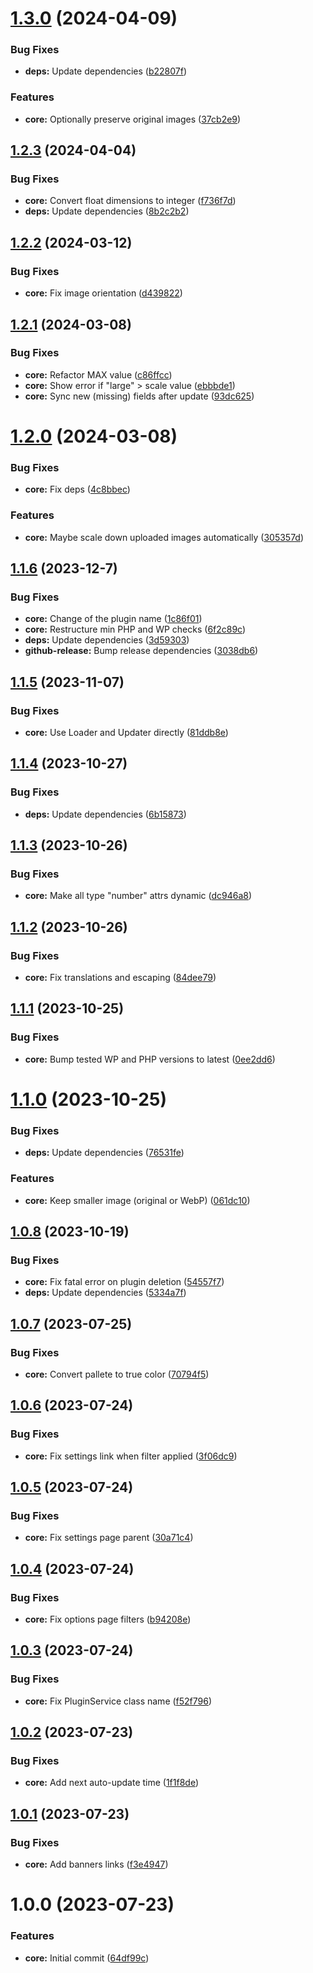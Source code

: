 # [1.3.0](https://github.com/lexo-ch/webp-converter/compare/v1.2.3...v1.3.0) (2024-04-09)


### Bug Fixes

* **deps:** Update dependencies ([b22807f](https://github.com/lexo-ch/webp-converter/commit/b22807ffbe3020f1837e647e5b403cabd6dd44af))


### Features

* **core:** Optionally preserve original images ([37cb2e9](https://github.com/lexo-ch/webp-converter/commit/37cb2e9049bdac1fbeaa7168f45c5aa3b0ba36ed))

## [1.2.3](https://github.com/lexo-ch/webp-converter/compare/v1.2.2...v1.2.3) (2024-04-04)


### Bug Fixes

* **core:** Convert float dimensions to integer ([f736f7d](https://github.com/lexo-ch/webp-converter/commit/f736f7d154434e90e08547bbfeb0e21e04ae1934))
* **deps:** Update dependencies ([8b2c2b2](https://github.com/lexo-ch/webp-converter/commit/8b2c2b2421b82c99b49f3cf75c9d04c7fb7d1cb6))

## [1.2.2](https://github.com/lexo-ch/webp-converter/compare/v1.2.1...v1.2.2) (2024-03-12)


### Bug Fixes

* **core:** Fix image orientation ([d439822](https://github.com/lexo-ch/webp-converter/commit/d439822f0756fb645d35dbcd9402beeb4ce62643))

## [1.2.1](https://github.com/lexo-ch/webp-converter/compare/v1.2.0...v1.2.1) (2024-03-08)


### Bug Fixes

* **core:** Refactor MAX value ([c86ffcc](https://github.com/lexo-ch/webp-converter/commit/c86ffcc452339a67aceccf0d0f462260a3fea5ba))
* **core:** Show error if "large" > scale value ([ebbbde1](https://github.com/lexo-ch/webp-converter/commit/ebbbde1e8b8e39a7354f8e1b31ec85f59a314007))
* **core:** Sync new (missing) fields after update ([93dc625](https://github.com/lexo-ch/webp-converter/commit/93dc625b3e21b7c70e371406f5ca7cef42eed0ad))

# [1.2.0](https://github.com/lexo-ch/webp-converter/compare/v1.1.6...v1.2.0) (2024-03-08)


### Bug Fixes

* **core:** Fix deps ([4c8bbec](https://github.com/lexo-ch/webp-converter/commit/4c8bbecc338b320d358fb56337836293412d67ba))


### Features

* **core:** Maybe scale down uploaded images automatically ([305357d](https://github.com/lexo-ch/webp-converter/commit/305357d1e03c25a53815ba0f423ab0787c0d33d5))

## [1.1.6](https://github.com/lexo-ch/webp-converter/compare/v1.1.5...v1.1.6) (2023-12-7)


### Bug Fixes

* **core:** Change of the plugin name ([1c86f01](https://github.com/lexo-ch/webp-converter/commit/1c86f018aaaf91ca2de5dc2919541ca5085613ec))
* **core:** Restructure min PHP and WP checks ([6f2c89c](https://github.com/lexo-ch/webp-converter/commit/6f2c89c4593828ad6a968c35220ce95a48988887))
* **deps:** Update dependencies ([3d59303](https://github.com/lexo-ch/webp-converter/commit/3d593035d0cdbe719773647ebfc228de6d61db42))
* **github-release:** Bump release dependencies ([3038db6](https://github.com/lexo-ch/webp-converter/commit/3038db6e1a84f1abb65d2737378a1090ef95a2a3))

## [1.1.5](https://github.com/lexo-ch/webp-converter/compare/v1.1.4...v1.1.5) (2023-11-07)


### Bug Fixes

* **core:** Use Loader and Updater directly ([81ddb8e](https://github.com/lexo-ch/webp-converter/commit/81ddb8ea86a731156ccc4aad039257d22d2103ab))

## [1.1.4](https://github.com/lexo-ch/webp-converter/compare/v1.1.3...v1.1.4) (2023-10-27)


### Bug Fixes

* **deps:** Update dependencies ([6b15873](https://github.com/lexo-ch/webp-converter/commit/6b1587351a618488a0d04e4fb37908a15b2193e1))

## [1.1.3](https://github.com/lexo-ch/webp-converter/compare/v1.1.2...v1.1.3) (2023-10-26)


### Bug Fixes

* **core:** Make all type "number" attrs dynamic ([dc946a8](https://github.com/lexo-ch/webp-converter/commit/dc946a815b8b705f0e56ce5658eda78b8ae631c0))

## [1.1.2](https://github.com/lexo-ch/webp-converter/compare/v1.1.1...v1.1.2) (2023-10-26)


### Bug Fixes

* **core:** Fix translations and escaping ([84dee79](https://github.com/lexo-ch/webp-converter/commit/84dee79326a514857d11560fa0860c2181404038))

## [1.1.1](https://github.com/lexo-ch/webp-converter/compare/v1.1.0...v1.1.1) (2023-10-25)


### Bug Fixes

* **core:** Bump tested WP and PHP versions to latest ([0ee2dd6](https://github.com/lexo-ch/webp-converter/commit/0ee2dd6576136296ff65af358c18c918a3f802ef))

# [1.1.0](https://github.com/lexo-ch/webp-converter/compare/v1.0.8...v1.1.0) (2023-10-25)


### Bug Fixes

* **deps:** Update dependencies ([76531fe](https://github.com/lexo-ch/webp-converter/commit/76531fe632d82bef519547cf9f99130c838c72b6))


### Features

* **core:** Keep smaller image (original or WebP) ([061dc10](https://github.com/lexo-ch/webp-converter/commit/061dc107ec429e7a1b4945dae75795343445d7c9))

## [1.0.8](https://github.com/lexo-ch/webp-converter/compare/v1.0.7...v1.0.8) (2023-10-19)


### Bug Fixes

* **core:** Fix fatal error on plugin deletion ([54557f7](https://github.com/lexo-ch/webp-converter/commit/54557f7dac25e2e2f159d1af3baabf4c6cfc5ba0))
* **deps:** Update dependencies ([5334a7f](https://github.com/lexo-ch/webp-converter/commit/5334a7f5d1631ef578f85c0c36a70aadb70a130d))

## [1.0.7](https://github.com/lexo-ch/webp-converter/compare/v1.0.6...v1.0.7) (2023-07-25)


### Bug Fixes

* **core:** Convert pallete to true color ([70794f5](https://github.com/lexo-ch/webp-converter/commit/70794f58bbac377a9293bc09bb0893f111153d89))

## [1.0.6](https://github.com/lexo-ch/webp-converter/compare/v1.0.5...v1.0.6) (2023-07-24)


### Bug Fixes

* **core:** Fix settings link when filter applied ([3f06dc9](https://github.com/lexo-ch/webp-converter/commit/3f06dc97816d3ef6ccdf861bfaaed69100c5ee46))

## [1.0.5](https://github.com/lexo-ch/webp-converter/compare/v1.0.4...v1.0.5) (2023-07-24)


### Bug Fixes

* **core:** Fix settings page parent ([30a71c4](https://github.com/lexo-ch/webp-converter/commit/30a71c47af264e35ba8163376a825b2371c98533))

## [1.0.4](https://github.com/lexo-ch/webp-converter/compare/v1.0.3...v1.0.4) (2023-07-24)


### Bug Fixes

* **core:** Fix options page filters ([b94208e](https://github.com/lexo-ch/webp-converter/commit/b94208ecdaf8c208dcd59293cd586c47879bfa5f))

## [1.0.3](https://github.com/lexo-ch/webp-converter/compare/v1.0.2...v1.0.3) (2023-07-24)


### Bug Fixes

* **core:** Fix PluginService class name ([f52f796](https://github.com/lexo-ch/webp-converter/commit/f52f7969a3255d6c29aafa59bd4382659c7b16b1))

## [1.0.2](https://github.com/lexo-ch/webp-converter/compare/v1.0.1...v1.0.2) (2023-07-23)


### Bug Fixes

* **core:** Add next auto-update time ([1f1f8de](https://github.com/lexo-ch/webp-converter/commit/1f1f8ded53258e121dd04c9ac920a107aea7dab2))

## [1.0.1](https://github.com/lexo-ch/webp-converter/compare/v1.0.0...v1.0.1) (2023-07-23)


### Bug Fixes

* **core:** Add banners links ([f3e4947](https://github.com/lexo-ch/webp-converter/commit/f3e4947eb52fe7842a82a09c6c57c411e6913480))

# 1.0.0 (2023-07-23)


### Features

* **core:** Initial commit ([64df99c](https://github.com/lexo-ch/webp-converter/commit/64df99cfb5eae4a6925231bdc9aff1a3306bcac0))
